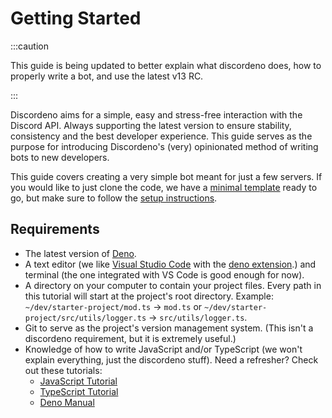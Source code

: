 # Getting Started

:::caution

This guide is being updated to better explain what discordeno does, how to properly write a bot, and use the latest v13
RC.

:::

Discordeno aims for a simple, easy and stress-free interaction with the Discord API. Always supporting the latest
version to ensure stability, consistency and the best developer experience. This guide serves as the purpose for
introducing Discordeno's (very) opinionated method of writing bots to new developers.

This guide covers creating a very simple bot meant for just a few servers. If you would like to just clone the code, we
have a [minimal template](https://github.com/discordeno/discordeno/blob/main/template/minimal) ready to go, but make
sure to follow the [setup instructions](https://github.com/discordeno/discordeno/tree/main/template/minimal#readme).

## Requirements

- The latest version of [Deno](https://deno.land/).
- A text editor (we like [Visual Studio Code](https://code.visualstudio.com/) with the
  [deno extension](https://marketplace.visualstudio.com/items?itemName=denoland.vscode-deno).) and terminal (the one
  integrated with VS Code is good enough for now).
- A directory on your computer to contain your project files. Every path in this tutorial will start at the project's
  root directory. Example: `~/dev/starter-project/mod.ts` -> `mod.ts` or `~/dev/starter-project/src/utils/logger.ts` ->
  `src/utils/logger.ts`.
- Git to serve as the project's version management system. (This isn't a discordeno requirement, but it is extremely
  useful.)
- Knowledge of how to write JavaScript and/or TypeScript (we won't explain everything, just the discordeno stuff). Need a refresher? Check out these tutorials:
  - [JavaScript Tutorial](https://www.w3schools.com/js/default.asp)
  - [TypeScript Tutorial](https://www.w3schools.com/typescript/index.php)
  - [Deno Manual](https://deno.land/manual)

